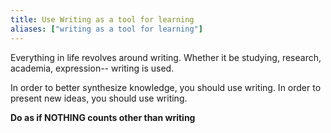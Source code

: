 ```yaml
---
title: Use Writing as a tool for learning
aliases: ["writing as a tool for learning"]
---
```

Everything in life revolves around writing. Whether it be studying, research, academia, expression-- writing is used.

In order to better synthesize knowledge, you should use writing. In order to present new ideas, you should use writing.

**Do as if NOTHING counts other than writing**
